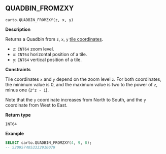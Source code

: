 ## QUADBIN_FROMZXY

```sql:signature
carto.QUADBIN_FROMZXY(z, x, y)
```

**Description**

Returns a Quadbin from `z`, `x`, `y` [tile coordinates](https://wiki.openstreetmap.org/wiki/Slippy_map_tilenames).

* `z`: `INT64` zoom level.
* `x`: `INT64` horizontal position of a tile.
* `y`: `INT64` vertical position of a tile.

**Constraints**

Tile coordinates `x` and `y` depend on the zoom level `z`. For both coordinates, the minimum value is 0, and the maximum value is two to the power of `z`, minus one (`2^z - 1`).

Note that the `y` coordinate increases from North to South, and the `y` coordinate from West to East.

**Return type**

`INT64`

**Example**

```sql
SELECT carto.QUADBIN_FROMZXY(4, 9, 8);
-- 5209574053332910079
```
